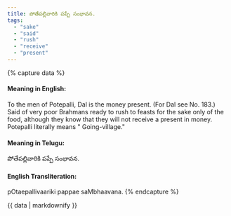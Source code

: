 ```yaml
---
title: పోతేపల్లివారికి పప్పే సంభావన.
tags:
  - "sake"
  - "said"
  - "rush"
  - "receive"
  - "present"
---
```


{% capture data %}
#### Meaning in English:
To the men of Potepalli, Dal is the money present.
(For Dal see No. 183.)
Said of very poor Brahmans ready to rush to feasts for the sake only of the food, although they know that they will not receive a present in money.
Potepalli literally means " Going-village."

#### Meaning in Telugu:
పోతేపల్లివారికి పప్పే సంభావన.

#### English Transliteration:
pOtaepallivaariki pappae saMbhaavana.
{% endcapture %}

{{ data | markdownify }}

